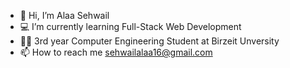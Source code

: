 - 👋 Hi, I’m Alaa Sehwail
- 💻 I’m currently learning Full-Stack Web Development
- 👩‍💻 3rd year Computer Engineering Student at Birzeit Unversity 
- 📫 How to reach me sehwailalaa16@gmail.com 
